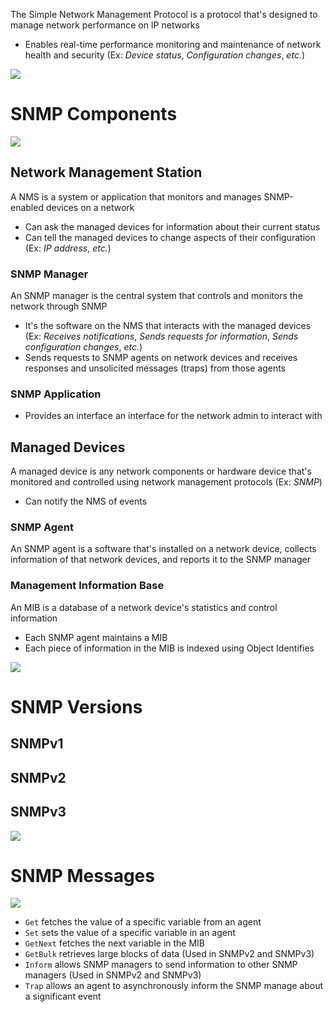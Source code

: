 The Simple Network Management Protocol is a protocol that's designed to manage network performance on IP networks

* Enables real-time performance monitoring and maintenance of network health and security (Ex: *Device status*, *Configuration changes*, *etc.*)

![](https://github.com/JonmarCorpuz/SecondBrain/blob/main/Assets/Whitespace.png)

# SNMP Components

![](https://github.com/JonmarCorpuz/SecondBrain/blob/main/Assets/jdgfldjkjlrugfsjlk.png)

## Network Management Station

A NMS is a system or application that monitors and manages SNMP-enabled devices on a network

* Can ask the managed devices for information about their current status
* Can tell the managed devices to change aspects of their configuration (Ex: *IP address*, *etc.*)

### SNMP Manager

An SNMP manager is the central system that controls and monitors the network through SNMP

* It's the software on the NMS that interacts with the managed devices (Ex: *Receives notifications*, *Sends requests for information*, *Sends configuration changes*, *etc.*)
* Sends requests to SNMP agents on network devices and receives responses and unsolicited messages (traps) from those agents

### SNMP Application 

* Provides an interface an interface for the network admin to interact with

## Managed Devices

A managed device is any network components or hardware device that's monitored and controlled using network management protocols (Ex: *SNMP*)

* Can notify the NMS of events

### SNMP Agent

An SNMP agent is a software that's installed on a network device, collects information of that network devices, and reports it to the SNMP manager

### Management Information Base

An MIB is a database of a network device's statistics and control information

* Each SNMP agent maintains a MIB
* Each piece of information in the MIB is indexed using Object Identifies

![](https://github.com/JonmarCorpuz/SecondBrain/blob/main/Assets/Whitespace.png)

# SNMP Versions

## SNMPv1

## SNMPv2

## SNMPv3

![](https://github.com/JonmarCorpuz/SecondBrain/blob/main/Assets/Whitespace.png)

# SNMP Messages

![](https://github.com/JonmarCorpuz/SecondBrain/blob/main/Assets/why-snmp-is-important-view.jpg)

* `Get` fetches the value of a specific variable from an agent
* `Set` sets the value of a specific variable in an agent
* `GetNext` fetches the next variable in the MIB
* `GetBulk` retrieves large blocks of data (Used in SNMPv2 and SNMPv3)
* `Inform` allows SNMP managers to send information to other SNMP managers (Used in SNMPv2 and SNMPv3)
* `Trap` allows an agent to asynchronously inform the SNMP manage about a significant event
